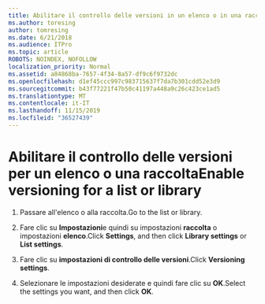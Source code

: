 ```yaml
---
title: Abilitare il controllo delle versioni in un elenco o in una raccolta
ms.author: toresing
author: tomresing
ms.date: 6/21/2018
ms.audience: ITPro
ms.topic: article
ROBOTS: NOINDEX, NOFOLLOW
localization_priority: Normal
ms.assetid: a84868ba-7657-4f34-8a57-df9c6f9732dc
ms.openlocfilehash: d1ef45ccc997c983715637f7da7b301cdd52e3d9
ms.sourcegitcommit: b43f77221f47b50c41197a448a9c26c423ce1ad5
ms.translationtype: MT
ms.contentlocale: it-IT
ms.lasthandoff: 11/15/2019
ms.locfileid: "36527439"
---
```

# <a name="enable-versioning-for-a-list-or-library"></a><span data-ttu-id="7ac30-102">Abilitare il controllo delle versioni per un elenco o una raccolta</span><span class="sxs-lookup"><span data-stu-id="7ac30-102">Enable versioning for a list or library</span></span>

1. <span data-ttu-id="7ac30-103">Passare all'elenco o alla raccolta.</span><span class="sxs-lookup"><span data-stu-id="7ac30-103">Go to the list or library.</span></span>
    
2. <span data-ttu-id="7ac30-104">Fare clic su **Impostazioni**e quindi su impostazioni **raccolta** o impostazioni **elenco**.</span><span class="sxs-lookup"><span data-stu-id="7ac30-104">Click **Settings**, and then click **Library settings** or **List settings**.</span></span>
    
3. <span data-ttu-id="7ac30-105">Fare clic su **impostazioni di controllo delle versioni**.</span><span class="sxs-lookup"><span data-stu-id="7ac30-105">Click **Versioning settings**.</span></span>
    
4. <span data-ttu-id="7ac30-106">Selezionare le impostazioni desiderate e quindi fare clic su **OK**.</span><span class="sxs-lookup"><span data-stu-id="7ac30-106">Select the settings you want, and then click **OK**.</span></span>
    

